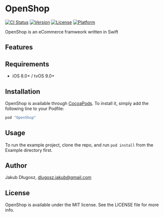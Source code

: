 # OpenShop
[![CI Status](https://travis-ci.org/SMTOpenSource/OpenShop.svg?branch=master)](https://travis-ci.org/SMTOpenSource/OpenShop)
[![Version](https://img.shields.io/cocoapods/v/OpenShop.svg?style=flat)](http://cocoapods.org/pods/OpenShop)
[![License](https://img.shields.io/cocoapods/l/OpenShop.svg?style=flat)](http://cocoapods.org/pods/OpenShop)
[![Platform](https://img.shields.io/cocoapods/p/OpenShop.svg?style=flat)](http://cocoapods.org/pods/OpenShop)

OpenShop is an eCommerce framweork written in Swift 

## Features

## Requirements

- iOS 8.0+ / tvOS 9.0+

## Installation

OpenShop is available through [CocoaPods](http://cocoapods.org). To install
it, simply add the following line to your Podfile:

```ruby
pod "OpenShop"
```

## Usage

To run the example project, clone the repo, and run `pod install` from the Example directory first.

## Author

Jakub Długosz, dlugosz.jakub@gmail.com

## License

OpenShop is available under the MIT license. See the LICENSE file for more info.
